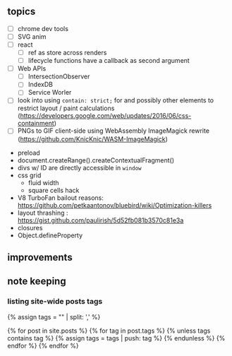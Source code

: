 ## topics
- [ ] chrome dev tools
- [ ] SVG anim
- [ ] react
  - [ ] ref as store across renders
  - [ ] lifecycle functions have a callback as second argument
- [ ] Web APIs 
  - [ ] IntersectionObserver
  - [ ] IndexDB
  - [ ] Service Worler
- [ ] look into using `contain: strict;` for <card> and possibly other elements to restrict layout / paint calculations (https://developers.google.com/web/updates/2016/06/css-containment)
- [ ] PNGs to GIF client-side using WebAssembly ImageMagick rewrite (https://github.com/KnicKnic/WASM-ImageMagick)
- preload
- document.createRange().createContextualFragment()
- divs w/ ID are directly accessible in `window`
- css grid 
  - fluid width
  - square cells hack
- V8 TurboFan bailout reasons: https://github.com/petkaantonov/bluebird/wiki/Optimization-killers
- layout thrashing : https://gist.github.com/paulirish/5d52fb081b3570c81e3a
- closures
- Object.defineProperty

## improvements


## note keeping

### listing site-wide posts tags
{% assign tags = "" | split: ',' %}

{% for post in site.posts %}
  {% for tag in post.tags %} 
    {% unless tags contains tag %}
      {% assign tags = tags | push: tag %}
    {% endunless %}
  {% endfor %}
{% endfor %}